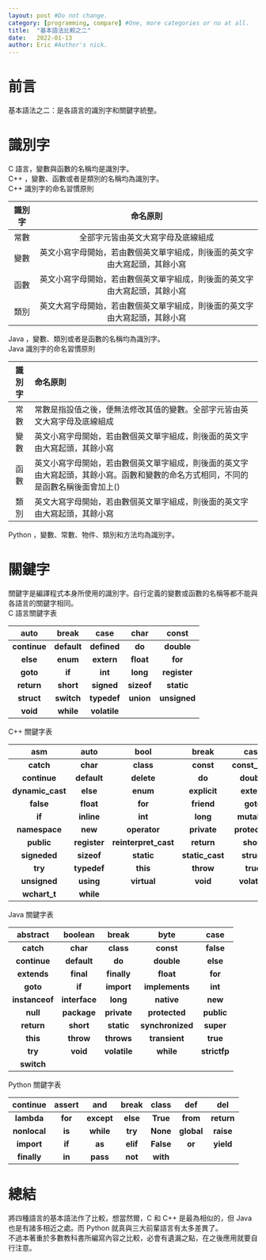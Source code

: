 ```yaml
---
layout: post #Do not change.
category: [programming, compare] #One, more categories or no at all.
title:  "基本語法比較之二"
date:   2022-01-13
author: Eric #Author's nick.
---
```


# 前言 #
基本語法之二：是各語言的識別字和關鍵字統整。

# 識別字 #
C 語言，變數與函數的名稱均是識別字。  
C++ ，變數、函數或者是類別的名稱均為識別字。  
C++ 識別字的命名習慣原則  

| 識別字 |                                命名原則                                 |
|:----:|:-------------------------------------------------------------------:|
|  常數  |                   全部字元皆由英文大寫字母及底線組成                    |
|  變數  | 英文小寫字母開始，若由數個英文單字組成，則後面的英文字由大寫起頭，其餘小寫 |
|  函數  | 英文小寫字母開始，若由數個英文單字組成，則後面的英文字由大寫起頭，其餘小寫 |
|  類別  | 英文大寫字母開始，若由數個英文單字組成，則後面的英文字由大寫起頭，其餘小寫 |

Java ，變數、類別或者是函數的名稱均為識別字。  
Java 識別字的命名習慣原則  

| 識別字 | 命名原則                                                                                                                      |
|:----:|:--------------------------------------------------------------------------------------------------------------------------|
|  常數  | 常數是指設值之後，便無法修改其值的變數。全部字元皆由英文大寫字母及底線組成                                                      |
|  變數  | 英文小寫字母開始，若由數個英文單字組成，則後面的英文字由大寫起頭，其餘小寫                                                       |
|  函數  | 英文小寫字母開始，若由數個英文單字組成，則後面的英文字由大寫起頭，其餘小寫。函數和變數的命名方式相同，不同的是函數名稱後面會加上() |
|  類別  | 英文大寫字母開始，若由數個英文單字組成，則後面的英文字由大寫起頭，其餘小寫                                                       |

Python ，變數、常數、物件、類別和方法均為識別字。  

# 關鍵字 #
關鍵字是編譯程式本身所使用的識別字。自行定義的變數或函數的名稱等都不能與各語言的關鍵字相同。  
C 語言關鍵字表  

|     auto     |    break    |     case     |    char    |    const     |
|:------------:|:-----------:|:------------:|:----------:|:------------:|
| **continue** | **default** | **defined**  |   **do**   |  **double**  |
|   **else**   |  **enum**   |  **extern**  | **float**  |   **for**    |
|   **goto**   |   **if**    |   **int**    |  **long**  | **register** |
|  **return**  |  **short**  |  **signed**  | **sizeof** |  **static**  |
|  **struct**  | **switch**  | **typedef**  | **union**  | **unsigned** |
|   **void**   |  **while**  | **volatile** |            |              |

C++ 關鍵字表  

|       asm        |     auto     |         bool         |      break      |      case      |
|:----------------:|:------------:|:--------------------:|:---------------:|:--------------:|
|    **catch**     |   **char**   |      **class**       |    **const**    | **const_cast** |
|   **continue**   | **default**  |      **delete**      |     **do**      |   **double**   |
| **dynamic_cast** |   **else**   |       **enum**       |  **explicit**   |   **extern**   |
|    **false**     |  **float**   |       **for**        |   **friend**    |    **goto**    |
|      **if**      |  **inline**  |       **int**        |    **long**     |  **mutable**   |
|  **namespace**   |   **new**    |     **operator**     |   **private**   | **protected**  |
|    **public**    | **register** | **reinterpret_cast** |   **return**    |   **short**    |
|   **signeded**   |  **sizeof**  |      **static**      | **static_cast** |   **struct**   |
|     **try**      | **typedef**  |       **this**       |    **throw**    |    **true**    |
|   **unsigned**   |  **using**   |     **virtual**      |    **void**     |  **volatile**  |
|   **wchart_t**   |  **while**   |                      |                 |                |

Java 關鍵字表  

|    abstract    |    boolean    |    break     |       byte       |     case     |
|:--------------:|:-------------:|:------------:|:----------------:|:------------:|
|   **catch**    |   **char**    |  **class**   |    **const**     |  **false**   |
|  **continue**  |  **default**  |    **do**    |    **double**    |   **else**   |
|  **extends**   |   **final**   | **finally**  |    **float**     |   **for**    |
|    **goto**    |    **if**     |  **import**  |  **implements**  |   **int**    |
| **instanceof** | **interface** |   **long**   |    **native**    |   **new**    |
|    **null**    |  **package**  | **private**  |  **protected**   |  **public**  |
|   **return**   |   **short**   |  **static**  | **synchronized** |  **super**   |
|    **this**    |   **throw**   |  **throws**  |  **transient**   |   **true**   |
|    **try**     |   **void**    | **volatile** |    **while**     | **strictfp** |
|   **switch**   |               |              |                  |              |

Python 關鍵字表  

|   continue   | assert  |    and     |  break   |   class   |    def     |    del     |
|:------------:|:-------:|:----------:|:--------:|:---------:|:----------:|:----------:|
|  **lambda**  | **for** | **except** | **else** | **True**  |  **from**  | **return** |
| **nonlocal** | **is**  | **while**  | **try**  | **None**  | **global** | **raise**  |
|  **import**  | **if**  |   **as**   | **elif** | **False** |   **or**   | **yield**  |
| **finally**  | **in**  |  **pass**  | **not**  | **with**  |            |            |

# 總結 #
將四種語言的基本語法作了比較，想當然爾，C 和 C++ 是最為相似的，但 Java 也是有諸多相近之處。而 Python 就真與三大前輩語言有太多差異了。  
不過本著重於多數教科書所編寫內容之比較，必會有遺漏之點，在之後應用就要自行注意。  
